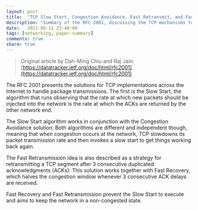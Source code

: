 ```yaml
---
layout: post
title:  "TCP Slow Start, Congestion Avoidance, Fast Retransmit, and Fast Recovery Algorithms"
description: "Summary of the RFC 2001, discussing the TCP mechanisms to handle package transmissions during network congestion."
date:   2021-08-11 23:40:00
tags: [networking, paper-summary]
comments: true
share: true
---
```


> Original article by Dah-Ming Chiu and Raj Jain: [https://datatracker.ietf.org/doc/html/rfc2001](https://datatracker.ietf.org/doc/html/rfc2001)

The RFC 2001 presents the solutions for TCP implementations across the Internet to handle package transmissions. The first is the Slow Start, the algorithm that runs observing that the rate at which new packets should be injected into the network is the rate at which the ACKs are returned by the other network end.

The Slow Start algorithm works in conjunction with the Congestion Avoidance solution. Both algorithms are different and independent though, meaning that when congestion occurs at the network, TCP slowdowns its packet transmission rate and then invokes a slow start to get things working back again.

The Fast Retransmission idea is also described as a strategy for retransmitting a TCP segment after 3 consecutive duplicated acknowledgments (ACKs). This solution works together with Fast Recovery, which halves the congestion window whenever 3 consecutive ACK delays are received.

Fast Recovery and Fast Retransmission prevent the Slow Start to execute and aims to keep the network in a non-congested state.
